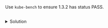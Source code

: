 
Use `kube-bench` to ensure 1.3.2 has status PASS.

<br>
<details><summary>Solution</summary>

<br>
<p>Check for results</p>

```
kube-bench run --targets master
```{{exec}}

```
kube-bench run --targets master --check 1.3.2
```{{exec}}

<br>
<p>Fix the <code>/etc/kubernetes/manifests/kube-controller-manager.yaml</code></p>
<br>

```yaml
...
  containers:
  - command:
    - kube-controller-manager
    - --profiling=false # ADD
...
    image: registry.k8s.io/kube-controller-manager:v1.22.2
...
```

<br>

Now wait for container to be restarted: `watch crictl ps`

</details>
